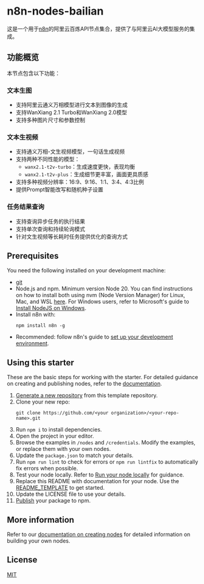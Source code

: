 # n8n-nodes-bailian

这是一个用于[n8n](https://n8n.io)的阿里云百炼API节点集合，提供了与阿里云AI大模型服务的集成。

## 功能概览

本节点包含以下功能：

### 文本生图
- 支持阿里云通义万相模型进行文本到图像的生成
- 支持WanXiang 2.1 Turbo和WanXiang 2.0模型
- 支持多种图片尺寸和参数控制

### 文本生视频
- 支持通义万相-文生视频模型，一句话生成视频
- 支持两种不同性能的模型：
  - `wanx2.1-t2v-turbo`：生成速度更快，表现均衡
  - `wanx2.1-t2v-plus`：生成细节更丰富，画面更具质感
- 支持多种视频分辨率：16:9、9:16、1:1、3:4、4:3比例
- 提供Prompt智能改写和随机种子设置

### 任务结果查询
- 支持查询异步任务的执行结果
- 支持单次查询和持续轮询模式
- 针对文生视频等长耗时任务提供优化的查询方式

## Prerequisites

You need the following installed on your development machine:

* [git](https://git-scm.com/downloads)
* Node.js and npm. Minimum version Node 20. You can find instructions on how to install both using nvm (Node Version Manager) for Linux, Mac, and WSL [here](https://github.com/nvm-sh/nvm). For Windows users, refer to Microsoft's guide to [Install NodeJS on Windows](https://docs.microsoft.com/en-us/windows/dev-environment/javascript/nodejs-on-windows).
* Install n8n with:
  ```
  npm install n8n -g
  ```
* Recommended: follow n8n's guide to [set up your development environment](https://docs.n8n.io/integrations/creating-nodes/build/node-development-environment/).

## Using this starter

These are the basic steps for working with the starter. For detailed guidance on creating and publishing nodes, refer to the [documentation](https://docs.n8n.io/integrations/creating-nodes/).

1. [Generate a new repository](https://github.com/n8n-io/n8n-nodes-starter/generate) from this template repository.
2. Clone your new repo:
   ```
   git clone https://github.com/<your organization>/<your-repo-name>.git
   ```
3. Run `npm i` to install dependencies.
4. Open the project in your editor.
5. Browse the examples in `/nodes` and `/credentials`. Modify the examples, or replace them with your own nodes.
6. Update the `package.json` to match your details.
7. Run `npm run lint` to check for errors or `npm run lintfix` to automatically fix errors when possible.
8. Test your node locally. Refer to [Run your node locally](https://docs.n8n.io/integrations/creating-nodes/test/run-node-locally/) for guidance.
9. Replace this README with documentation for your node. Use the [README_TEMPLATE](README_TEMPLATE.md) to get started.
10. Update the LICENSE file to use your details.
11. [Publish](https://docs.npmjs.com/packages-and-modules/contributing-packages-to-the-registry) your package to npm.

## More information

Refer to our [documentation on creating nodes](https://docs.n8n.io/integrations/creating-nodes/) for detailed information on building your own nodes.

## License

[MIT](https://github.com/n8n-io/n8n-nodes-starter/blob/master/LICENSE.md)
